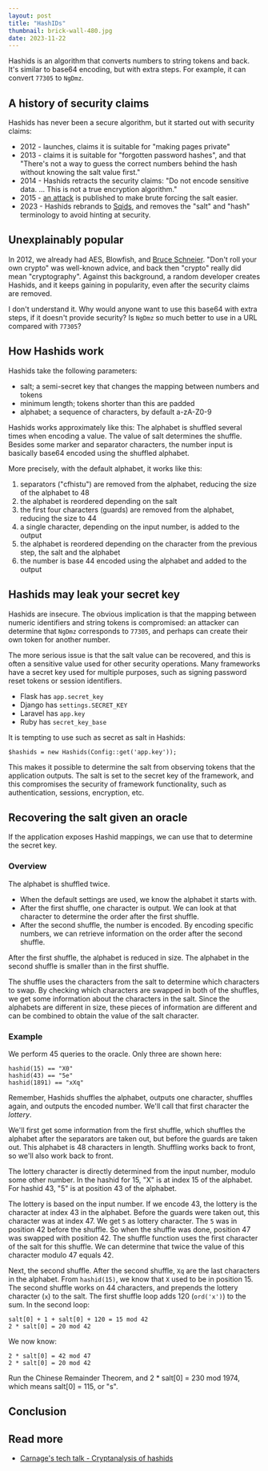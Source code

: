 ```yaml
---
layout: post
title: "HashIDs"
thumbnail: brick-wall-480.jpg
date: 2023-11-22
---
```


<!-- Photo source: https://pixabay.com/photos/wall-bricks-shadow-home-texture-1358958/ -->

Hashids is an algorithm that converts numbers to string tokens and back. It's similar to base64 encoding, but with extra steps. For example, it can convert `77305` to `NgDmz`.

## A history of security claims

Hashids has never been a secure algorithm, but it started out with security claims:

* 2012 - launches, claims it is suitable for "making pages private"
* 2013 - claims it is suitable for "forgotten password hashes", and that "There's not a way to guess the correct numbers behind the hash without knowing the salt value first."
* 2014 - Hashids retracts the security claims: "Do not encode sensitive data. ... This is not a true encryption algorithm."
* 2015 - [an attack](https://carnage.github.io/2015/08/cryptanalysis-of-hashids) is published to make brute forcing the salt easier.
* 2023 - Hashids rebrands to [Sqids](https://sqids.org/), and removes the "salt" and "hash" terminology to avoid hinting at security.

## Unexplainably popular

In 2012, we already had AES, Blowfish, and [Bruce Schneier](https://www.schneier.com/blog/archives/2011/04/schneiers_law.html). "Don't roll your own crypto" was well-known advice, and back then "crypto" really did mean "cryptography". Against this background, a random developer creates Hashids, and it keeps gaining in popularity, even after the security claims are removed.

I don't understand it. Why would anyone want to use this base64 with extra steps, if it doesn't provide security? Is `NgDmz` so much better to use in a URL compared with `77305`?

## How Hashids work

Hashids take the following parameters:

- salt; a semi-secret key that changes the mapping between numbers and tokens
- minimum length; tokens shorter than this are padded
- alphabet; a sequence of characters, by default a-zA-Z0-9

Hashids works approximately like this:
The alphabet is shuffled several times when encoding a value. The value of salt determines the shuffle. Besides some marker and separator characters, the number input is basically base64 encoded using the shuffled alphabet.

More precisely, with the default alphabet, it works like this:

1. separators ("cfhistu") are removed from the alphabet, reducing the size of the alphabet to 48
2. the alphabet is reordered depending on the salt
3. the first four characters (guards) are removed from the alphabet, reducing the size to 44
4. a single character, depending on the input number, is added to the output
5. the alphabet is reordered depending on the character from the previous step, the salt and the alphabet
6. the number is base 44 encoded using the alphabet and added to the output

## Hashids may leak your secret key

Hashids are insecure. The obvious implication is that the mapping between numeric identifiers and string tokens is compromised: an attacker can determine that `NgDmz` corresponds to `77305`, and perhaps can create their own token for another number.

The more serious issue is that the salt value can be recovered, and this is often a sensitive value used for other security operations. Many frameworks have a secret key used for multiple purposes, such as signing password reset tokens or session identifiers.

* Flask has `app.secret_key`
* Django has `settings.SECRET_KEY`
* Laravel has `app.key`
* Ruby has `secret_key_base`

It is tempting to use such as secret as salt in Hashids:

```
$hashids = new Hashids(Config::get('app.key'));
```

This makes it possible to determine the salt from observing tokens that the application outputs. The salt is set to the secret key of the framework, and this compromises the security of framework functionality, such as authentication, sessions, encryption, etc.

## Recovering the salt given an oracle

If the application exposes Hashid mappings, we can use that to determine the secret key.

### Overview

The alphabet is shuffled twice.

* When the default settings are used, we know the alphabet it starts with.
* After the first shuffle, one character is output. We can look at that character to determine the order after the first shuffle.
* After the second shuffle, the number is encoded. By encoding specific numbers, we can retrieve information on the order after the second shuffle.

After the first shuffle, the alphabet is reduced in size. The alphabet in the second shuffle is smaller than in the first shuffle.

The shuffle uses the characters from the salt to determine which characters to swap. By checking which characters are swapped in both of the shuffles, we get some information about the characters in the salt. Since the alphabets are different in size, these pieces of information are different and can be combined to obtain the value of the salt character.

### Example

We perform 45 queries to the oracle. Only three are shown here:

```
hashid(15) == "X0"
hashid(43) == "5e"
hashid(1891) == "xXq"
```

Remember, Hashids shuffles the alphabet, outputs one character, shuffles again, and outputs the encoded number. We'll call that first character the *lottery*.

We'll first get some information from the first shuffle, which shuffles the alphabet after the separators are taken out, but before the guards are taken out. This alphabet is 48 characters in length. Shuffling works back to front, so we'll also work back to front.

The lottery character is directly determined from the input number, modulo some other number. In the hashid for 15, "X" is at index 15 of the alphabet. For hashid 43, "5" is at position 43 of the alphabet.

The lottery is based on the input number. If we encode 43, the lottery is the character at index 43 in the alphabet. Before the guards were taken out, this character was at index 47. We get `5` as lottery character. The `5` was in position 42 before the shuffle. So when the shuffle was done, position 47 was swapped with position 42. The shuffle function uses the first character of the salt for this shuffle. We can determine that twice the value of this character modulo 47 equals 42.

Next, the second shuffle. After the second shuffle, `Xq` are the last characters in the alphabet. From `hashid(15)`, we know that `X` used to be in position 15. The second shuffle works on 44 characters, and prepends the lottery character (`x`) to the salt. The first shuffle loop adds 120 (`ord('x')`) to the sum. In the second loop:

```
salt[0] + 1 + salt[0] + 120 = 15 mod 42
2 * salt[0] = 20 mod 42
```

We now know:

```
2 * salt[0] = 42 mod 47
2 * salt[0] = 20 mod 42
```

Run the Chinese Remainder Theorem, and 2 * salt[0] = 230 mod 1974, which means salt[0] = 115, or "s".

## Conclusion


## Read more

* [Carnage's tech talk - Cryptanalysis of hashids](https://carnage.github.io/2015/08/cryptanalysis-of-hashids)
